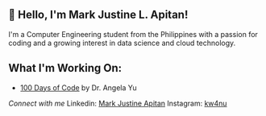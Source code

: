 ## 👋 Hello, I'm Mark Justine L. Apitan!
I'm a Computer Engineering student from the Philippines with a passion for coding and a growing interest in data science and cloud technology.

## What I'm Working On:
- [100 Days of Code](https://github.com/MarkApitan/100-Days-of-Code-Phyton) by Dr. Angela Yu

*Connect with me*
Linkedin: [Mark Justine Apitan](https://www.linkedin.com/in/markapitan/)
Instagram: [kw4nu](https://www.instagram.com/kw4nu/)
